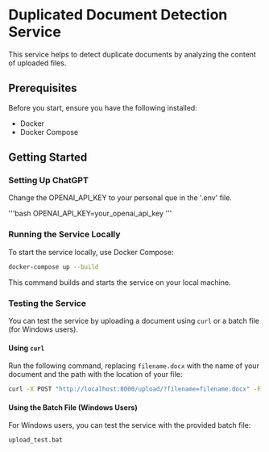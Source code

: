 
# Duplicated Document Detection Service

This service helps to detect duplicate documents by analyzing the content of uploaded files.

## Prerequisites

Before you start, ensure you have the following installed:

- Docker
- Docker Compose

## Getting Started
### Setting Up ChatGPT

Change the OPENAI_API_KEY to your personal que in the '.env' file.

'''bash
OPENAI_API_KEY=your_openai_api_key
'''

### Running the Service Locally

To start the service locally, use Docker Compose:

```bash
docker-compose up --build
```

This command builds and starts the service on your local machine.

### Testing the Service

You can test the service by uploading a document using `curl` or a batch file (for Windows users).

#### Using `curl`

Run the following command, replacing `filename.docx` with the name of your document and the path with the location of your file:

```bash
curl -X POST "http://localhost:8000/upload/?filename=filename.docx" -F "file=@/path/to/your/file.docx"
```

#### Using the Batch File (Windows Users)

For Windows users, you can test the service with the provided batch file:

```bash
upload_test.bat
```
